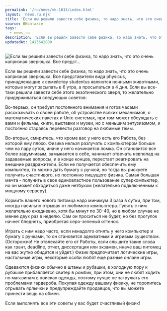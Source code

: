 ```yaml
---
permalink: '/ru/news/vk-1613/index.html'
layout: 'news.ru.njk'
title: 'Если вы решили завести себе физика, то надо знать, что это очень капризная зверюшка. Все предст…'
source: ВКонтакте
tags:
  - news_ru
description: 'Если вы решили завести себе физика, то надо знать, что это очень капризная зверюшка. Все предст…'
updatedAt: 1413642800
---
```

![Если вы решили завести себе физика, то надо знать, что это очень капризная зверюшка. Все предст…](https://sun9-39.userapi.com/impf/XhRn2r1De7dIN_DDZyT73VjUqZxvttcE1MnzgA/GJOTHtJDYr8.jpg?size=599x416&quality=96&proxy=1&sign=67c18e427b17d071a75a268c0c1e8953&c_uniq_tag=xDbrHRefImbPEECRVgJapIQtJGQJqH5n-wKNJ6qywFU&type=album)

Если вы решили завести себе физика, то надо знать, что это очень капризная зверюшка. Все представители вида physicus, принадлежащие к семейству studentus являются ночными животными, которые могут засыпать в 6 утра, а просыпаться в 4 дня. Если вы все-таки решили завести себе этого экзотического зверя, то желательно придерживаться следующих советов:

Во-первых, он требует постоянного внимания и готов часами рассказывать о своей работе, об устройстве всяких механизмов, о математических пакетах и Unix-системах, при том может обсуждать с вами и фильмы, книги, выставки и музеи, но с меньшим энтузиазмом, и постоянно стараясь перевести разговор на любимые темы.

Во-вторых, смиритесь, что кроме вас у него есть его Работа, без которой ему плохо. Физика нельзя разлучать с компьютером больше чем на пару суток, иначе у него начинается ломка. Он становится все более задумчивым, замыкается в себе, начинает отвечать невпопад на задаваемые вопросы, и в конце концов, перестает реагировать на внешние раздражители. Если не получается обеспечить ему компьютер, то можно дать бумагу с ручкой, но тогда вы рискуете получить счастливого, но постоянно пишущего физика. Самая большая мечта - получить в свое единовластное пользование суперкомпьютер, но он может обходиться даже нетбуком (желательно подключенным к мощному серверу).

Кормить вашего нового питомца надо минимум 3 раза в сутки, при том, иногда насильно отрывая от любимого компьютера. Гулять с ним желательно ежедневно, хотя бы минут по 30-40, но в любом случае не менее двух раз в неделю. Сам он проситься не будет, но без прогулок начнет бледнеть, приобретая серо-зеленый оттенок.

Играть с ним надо часто, если ненадолго отнять у него компьютер и бумагу с ручками, то он становится адекватным и игривым существом. (Осторожно! Не отвлекайте его от Работы, если слышите такие слова как грант, deadline, отчет, диссертация или экзамен, иначе ваш питомец на вас жутко обидится и уйдет.) Физик предпочитает логические игры, настольные игры, некоторые особи любят еще разные онлайн игры.

Одеваются физики обычно в штаны и рубашки, в холодную пору к рубашке прибавляется свитер в ромбик, при этом, они не любят ходить по магазинам в поисках одежды, поэтому лучше не загружать его проблемами гардероба. Покупая одежду вашему физику, не торопитесь отрывать ярлычки и предупреждайте продавцов, что вы можете принести вещь на обмен.

Если выполнять все эти советы у вас будет счастливый физик!
